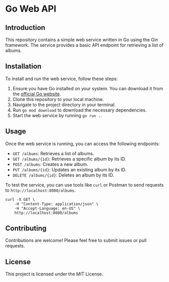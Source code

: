 # Go Web API

## Introduction

This repository contains a simple web service written in Go using the Gin framework. The service provides a basic API endpoint for retrieving a list of albums.

## Installation

To install and run the web service, follow these steps:

1. Ensure you have Go installed on your system. You can download it from the [official Go website](https://golang.org/dl/).
2. Clone this repository to your local machine.
3. Navigate to the project directory in your terminal.
4. Run `go mod download` to download the necessary dependencies.
5. Start the web service by running `go run .`.

## Usage

Once the web service is running, you can access the following endpoints:

- `GET /albums`: Retrieves a list of albums.
- `GET /albums/{id}`: Retrieves a specific album by its ID.
- `POST /albums`: Creates a new album.
- `PUT /albums/{id}`: Updates an existing album by its ID.
- `DELETE /albums/{id}`: Deletes an album by its ID.


To test the service, you can use tools like `curl` or Postman to send requests to `http://localhost:8080/albums`.
```
curl -X GET \
    -H "Content-Type: application/json" \
    -H "Accept-Language: en-US" \
    http://localhost:8080/albums
```




## Contributing

Contributions are welcome! Please feel free to submit issues or pull requests.

## License

This project is licensed under the MIT License.
